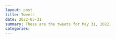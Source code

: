 ```yaml
---
layout: post
title: Tweets
date: 2022-05-31
summary: These are the tweets for May 31, 2022.
categories:
---
```


